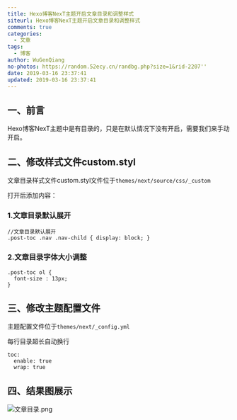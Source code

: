 ```yaml
---
title: Hexo博客NexT主题开启文章目录和调整样式
siteurl: Hexo博客NexT主题开启文章目录和调整样式
comments: true
categories:
  - 文章
tags:
  - 博客
author: WuGenQiang
no-photos: https://random.52ecy.cn/randbg.php?size=1&rid-2207''
date: 2019-03-16 23:37:41
updated: 2019-03-16 23:37:41
---
```


## 一、前言

Hexo博客NexT主题中是有目录的，只是在默认情况下没有开启，需要我们来手动开启。

## 二、修改样式文件custom.styl

文章目录样式文件custom.styl文件位于`themes/next/source/css/_custom`

打开后添加内容：

### 1.文章目录默认展开

```
//文章目录默认展开
.post-toc .nav .nav-child { display: block; }
```

### 2.文章目录字体大小调整

```
.post-toc ol {  
  font-size : 13px;     
} 
```

## 三、修改主题配置文件

主题配置文件位于`themes/next/_config.yml`

每行目录超长自动换行

```
toc:
  enable: true  
  wrap: true 
```

## 四、结果图展示

![文章目录.png](https://i.loli.net/2019/03/16/5c8d1b75707ae.png)
